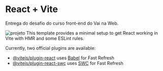 # React + Vite
Entrega do desafio do curso front-end do Vai na Web.

![projeto](https://github.com/jwictor/desafio-mequi/assets/39440505/055b2926-e62f-498a-965b-5d000a19cea6)
This template provides a minimal setup to get React working in Vite with HMR and some ESLint rules.

Currently, two official plugins are available:

- [@vitejs/plugin-react](https://github.com/vitejs/vite-plugin-react/blob/main/packages/plugin-react/README.md) uses [Babel](https://babeljs.io/) for Fast Refresh
- [@vitejs/plugin-react-swc](https://github.com/vitejs/vite-plugin-react-swc) uses [SWC](https://swc.rs/) for Fast Refresh
